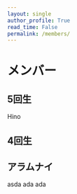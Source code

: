 ```yaml
---
layout: single
author_profile: True
read_time: False
permalink: /members/
---
```

# メンバー
## 5回生

Hino

## 4回生

## アラムナイ
asda
ada
ada



